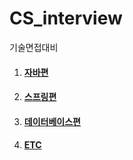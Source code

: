 # CS_interview
기술면접대비

<ol>
  <li><h4><a href="https://github.com/Spider-Webs/CS_interview/blob/main/theme/Java.md">자바편</a></h4></li>
  <li><h4><a href="https://github.com/Spider-Webs/CS_interview/blob/main/theme/spring.md">스프링편</a></h4></li>
  <li><h4><a href="https://github.com/Spider-Webs/CS_interview/blob/main/theme/Database.md">데이터베이스편</a></h4></li>
  <li><h4><a href="https://github.com/Spider-Webs/CS_interview/blob/main/theme/ETC.md">ETC</a></h4></li>
</ol>
